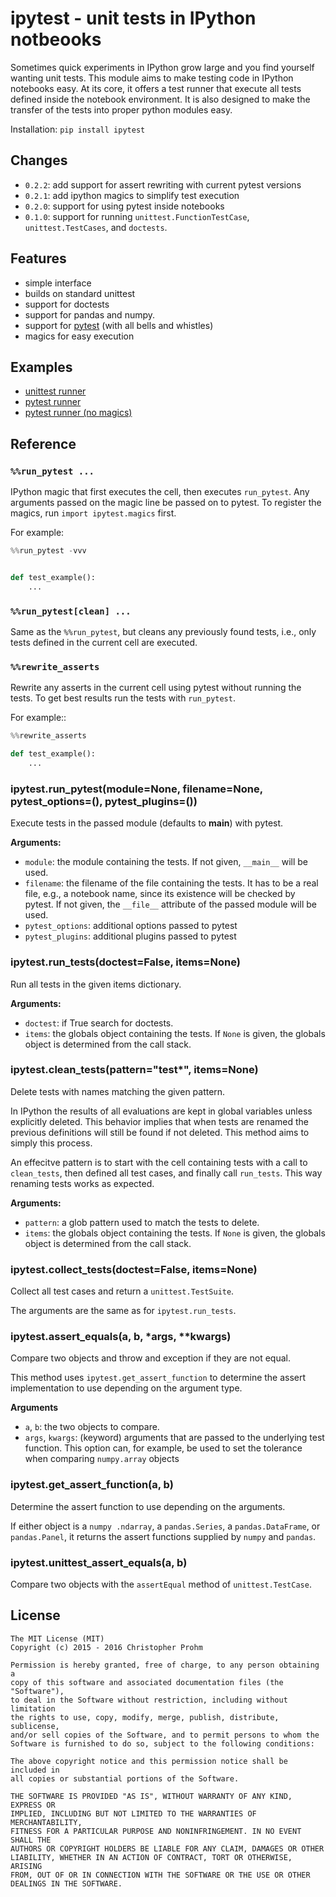 # ipytest - unit tests in IPython notbeooks

Sometimes quick experiments in IPython grow large and you find yourself wanting
unit tests. This module aims to make testing code in IPython notebooks easy. At
its core, it offers a test runner that execute all tests defined inside the
notebook environment. It is also designed to make the transfer of the tests into
proper python modules easy.

Installation: `pip install ipytest`


## Changes

- `0.2.2`: add support for assert rewriting with current pytest versions
- `0.2.1`: add ipython magics to simplify test execution
- `0.2.0`: support for using pytest inside notebooks
- `0.1.0`: support for running `unittest.FunctionTestCase`,
  `unittest.TestCases`, and `doctests`.


## Features

- simple interface
- builds on standard unittest
- support for doctests
- support for pandas and numpy.
- support for [pytest](pytest.org) (with all bells and whistles)
- magics for easy execution


## Examples

- [unittest runner](./example/Example.ipynb)
- [pytest runner ](./example/Magics.ipynb)
- [pytest runner (no magics)](./example/PyTest.ipynb)

## Reference

### `%%run_pytest ...`

IPython magic that first executes the cell, then executes `run_pytest`.
Any arguments passed on the magic line be passed on to pytest.
To register the magics, run `import ipytest.magics` first.

For example:

```python
%%run_pytest -vvv


def test_example():
    ...

```

### `%%run_pytest[clean] ...`

Same as the `%%run_pytest`, but cleans any previously found tests, i.e., only
tests defined in the current cell are executed.

### `%%rewrite_asserts`

Rewrite any asserts in the current cell using pytest without running the tests.
To get best results run the tests with `run_pytest`.

For example::

```python
%%rewrite_asserts

def test_example():
    ...
```

### ipytest.run_pytest(module=None, filename=None, pytest_options=(), pytest_plugins=())

Execute tests in the passed module (defaults to __main__) with pytest.

**Arguments:**

- `module`: the module containing the tests.
  If not given, `__main__` will be used.
- `filename`: the filename of the file containing the tests.
  It has to be a real file, e.g., a notebook name, since its existence will
  be checked by pytest.
  If not given, the `__file__` attribute of the passed module will be used.
- `pytest_options`: additional options passed to pytest
- `pytest_plugins`: additional plugins passed to pytest

### ipytest.run_tests(doctest=False, items=None)

Run all tests in the given items dictionary.

**Arguments:**

- `doctest`: if True search for doctests.
- `items`: the globals object containing the tests. If `None` is given, the
    globals object is determined from the call stack.

### ipytest.clean_tests(pattern="test*", items=None)

Delete tests with names matching the given pattern.

In IPython the results of all evaluations are kept in global variables
unless explicitly deleted. This behavior implies that when tests are renamed
the previous definitions will still be found if not deleted. This method
aims to simply this process.

An effecitve pattern is to start with the cell containing tests with a call
to `clean_tests`, then defined all test cases, and finally call `run_tests`.
This way renaming tests works as expected.

**Arguments:**

- `pattern`: a glob pattern used to match the tests to delete.
- `items`: the globals object containing the tests. If `None` is given, the
    globals object is determined from the call stack.

### ipytest.collect_tests(doctest=False, items=None)

Collect all test cases and return a `unittest.TestSuite`.

The arguments are the same as for `ipytest.run_tests`.

### ipytest.assert_equals(a, b, *args, **kwargs)

Compare two objects and throw and exception if they are not equal.

This method uses `ipytest.get_assert_function` to determine the assert
implementation to use depending on the argument type.

**Arguments**

- `a`, `b`: the two objects to compare.
- `args`, `kwargs`: (keyword) arguments that are passed to the underlying
    test function. This option can, for example, be used to set the
    tolerance when comparing `numpy.array` objects

### ipytest.get_assert_function(a, b)

Determine the assert function to use depending on the arguments.

If either object is a `numpy .ndarray`, a `pandas.Series`, a
`pandas.DataFrame`, or `pandas.Panel`, it returns the assert functions
supplied by `numpy` and `pandas`.

### ipytest.unittest_assert_equals(a, b)

Compare two objects with the `assertEqual` method of `unittest.TestCase`.


## License

    The MIT License (MIT)
    Copyright (c) 2015 - 2016 Christopher Prohm

    Permission is hereby granted, free of charge, to any person obtaining a
    copy of this software and associated documentation files (the "Software"),
    to deal in the Software without restriction, including without limitation
    the rights to use, copy, modify, merge, publish, distribute, sublicense,
    and/or sell copies of the Software, and to permit persons to whom the
    Software is furnished to do so, subject to the following conditions:

    The above copyright notice and this permission notice shall be included in
    all copies or substantial portions of the Software.

    THE SOFTWARE IS PROVIDED "AS IS", WITHOUT WARRANTY OF ANY KIND, EXPRESS OR
    IMPLIED, INCLUDING BUT NOT LIMITED TO THE WARRANTIES OF MERCHANTABILITY,
    FITNESS FOR A PARTICULAR PURPOSE AND NONINFRINGEMENT. IN NO EVENT SHALL THE
    AUTHORS OR COPYRIGHT HOLDERS BE LIABLE FOR ANY CLAIM, DAMAGES OR OTHER
    LIABILITY, WHETHER IN AN ACTION OF CONTRACT, TORT OR OTHERWISE, ARISING
    FROM, OUT OF OR IN CONNECTION WITH THE SOFTWARE OR THE USE OR OTHER
    DEALINGS IN THE SOFTWARE.
